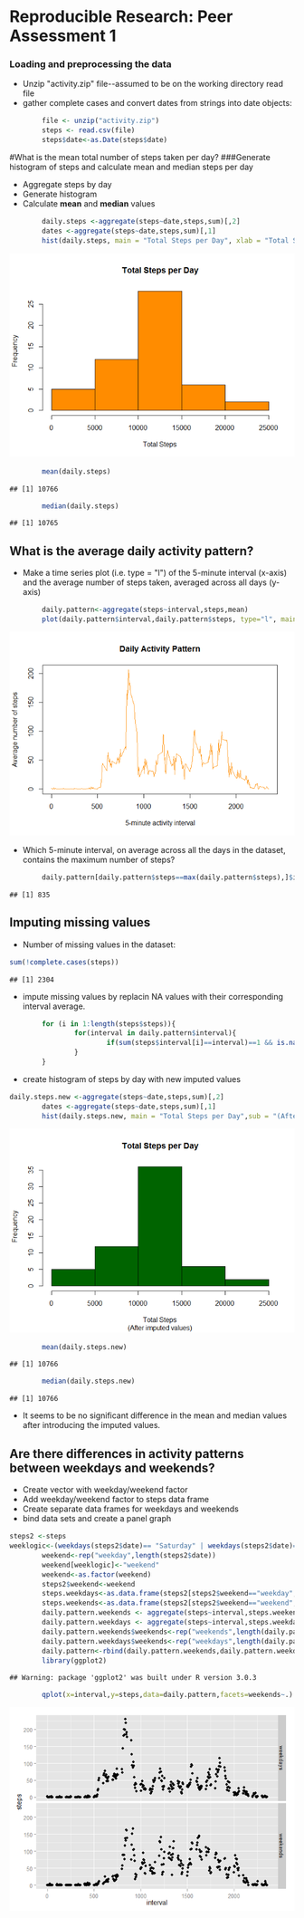 Reproducible Research: Peer Assessment 1
======================================================================

### Loading and preprocessing the data

 
- Unzip "activity.zip" file--assumed to be on the working directory
read file
- gather complete cases and convert dates from strings into 
date objects:


```r
        file <- unzip("activity.zip")
        steps <- read.csv(file)      
        steps$date<-as.Date(steps$date)
```
 
#What is the mean total number of steps taken per day?
###Generate histogram of steps and calculate mean and median steps per day

- Aggregate steps by day
- Generate histogram
- Calculate **mean** and **median** values


```r
        daily.steps <-aggregate(steps~date,steps,sum)[,2]
        dates <-aggregate(steps~date,steps,sum)[,1]
        hist(daily.steps, main = "Total Steps per Day", xlab = "Total Steps", col="darkorange")
```

![plot of chunk unnamed-chunk-2](./PA1_template_files/figure-html/unnamed-chunk-2.png) 

```r
        mean(daily.steps)
```

```
## [1] 10766
```

```r
        median(daily.steps)
```

```
## [1] 10765
```

## What is the average daily activity pattern?

- Make a time series plot (i.e. type = "l") of the 5-minute interval (x-axis) and the average number of steps taken, averaged across all days (y-axis)




```r
        daily.pattern<-aggregate(steps~interval,steps,mean)
        plot(daily.pattern$interval,daily.pattern$steps, type="l", main= "Daily Activity Pattern", xlab="5-minute activity interval", ylab="Average number of steps",col = "darkorange")
```

![plot of chunk unnamed-chunk-3](./PA1_template_files/figure-html/unnamed-chunk-3.png) 

- Which 5-minute interval, on average across all the days in the dataset, contains the maximum number of steps?


```r
        daily.pattern[daily.pattern$steps==max(daily.pattern$steps),]$interval
```

```
## [1] 835
```

## Imputing missing values

- Number of missing values in the dataset:


```r
sum(!complete.cases(steps))
```

```
## [1] 2304
```

- impute missing values by replacin NA values with their corresponding interval average.


```r
        for (i in 1:length(steps$steps)){
                for(interval in daily.pattern$interval){
                        if(sum(steps$interval[i]==interval)==1 && is.na(steps$steps[i])){steps$steps[i] <- daily.pattern$steps[daily.pattern$interval==interval]}
                }
        }
```

- create histogram of steps by day with new imputed values


```r
daily.steps.new <-aggregate(steps~date,steps,sum)[,2]
        dates <-aggregate(steps~date,steps,sum)[,1]
        hist(daily.steps.new, main = "Total Steps per Day",sub = "(After imputed values)", xlab = "Total Steps", col="darkgreen")
```

![plot of chunk unnamed-chunk-7](./PA1_template_files/figure-html/unnamed-chunk-7.png) 

```r
        mean(daily.steps.new)
```

```
## [1] 10766
```

```r
        median(daily.steps.new)
```

```
## [1] 10766
```

- It seems to be no significant difference in the mean and median values after introducing the imputed values.

## Are there differences in activity patterns between weekdays and weekends?

- Create vector with weekday/weekend factor
- Add weekday/weekend factor to steps data frame
- Create separate data frames for weekdays and weekends
- bind data sets and create a panel graph


```r
steps2 <-steps
weeklogic<-(weekdays(steps2$date)== "Saturday" | weekdays(steps2$date)== "Sunday")
        weekend<-rep("weekday",length(steps2$date))
        weekend[weeklogic]<-"weekend"
        weekend<-as.factor(weekend)
        steps2$weekend<-weekend
        steps.weekdays<-as.data.frame(steps2[steps2$weekend=="weekday",])
        steps.weekends<-as.data.frame(steps2[steps2$weekend=="weekend",])
        daily.pattern.weekends <- aggregate(steps~interval,steps.weekends,mean)
        daily.pattern.weekdays <- aggregate(steps~interval,steps.weekdays,mean)
        daily.pattern.weekends$weekends<-rep("weekends",length(daily.pattern.weekends$steps))
        daily.pattern.weekdays$weekends<-rep("weekdays",length(daily.pattern.weekdays$steps))
        daily.pattern<-rbind(daily.pattern.weekends,daily.pattern.weekdays)
        library(ggplot2)
```

```
## Warning: package 'ggplot2' was built under R version 3.0.3
```

```r
        qplot(x=interval,y=steps,data=daily.pattern,facets=weekends~.)           
```

![plot of chunk unnamed-chunk-8](./PA1_template_files/figure-html/unnamed-chunk-8.png) 
